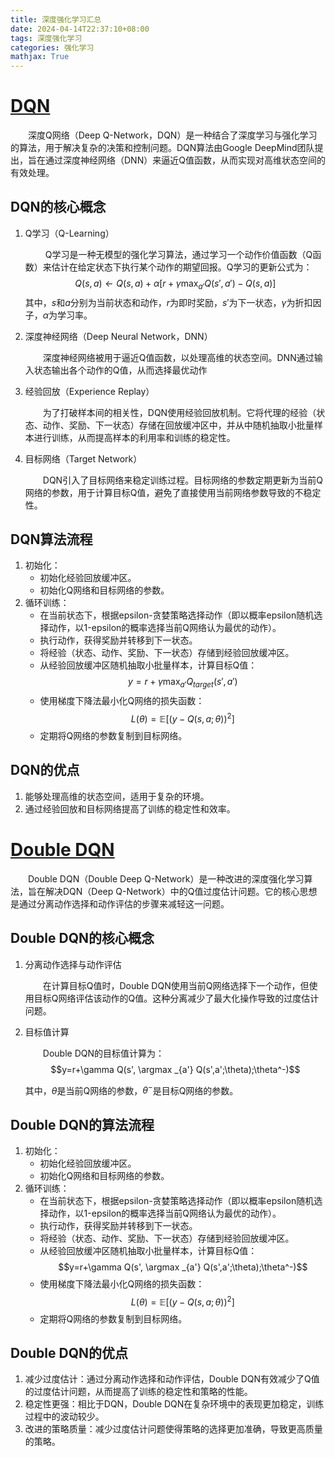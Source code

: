 ```yaml
---
title: 深度强化学习汇总
date: 2024-04-14T22:37:10+08:00
tags: 深度强化学习
categories: 强化学习
mathjax: True
---
```


# [DQN](https://arxiv.org/abs/1312.5602)
&emsp;&emsp;深度Q网络（Deep Q-Network，DQN）是一种结合了深度学习与强化学习的算法，用于解决复杂的决策和控制问题。DQN算法由Google DeepMind团队提出，旨在通过深度神经网络（DNN）来逼近Q值函数，从而实现对高维状态空间的有效处理。

## DQN的核心概念
1. Q学习（Q-Learning）

    &emsp;&emsp; Q学习是一种无模型的强化学习算法，通过学习一个动作价值函数（Q函数）来估计在给定状态下执行某个动作的期望回报。Q学习的更新公式为：
    $$Q(s,a) \leftarrow Q(s,a) + \alpha \left[ r + \gamma \max_{a'} Q(s',a') - Q(s,a) \right]$$
    其中，$s$和$a$分别为当前状态和动作，$r$为即时奖励，$s'$为下一状态，$\gamma$为折扣因子，$\alpha$为学习率。

2. 深度神经网络（Deep Neural Network，DNN）

    &emsp;&emsp;深度神经网络被用于逼近Q值函数，以处理高维的状态空间。DNN通过输入状态输出各个动作的Q值，从而选择最优动作

3. 经验回放（Experience Replay）

    &emsp;&emsp;为了打破样本间的相关性，DQN使用经验回放机制。它将代理的经验（状态、动作、奖励、下一状态）存储在回放缓冲区中，并从中随机抽取小批量样本进行训练，从而提高样本的利用率和训练的稳定性。

4. 目标网络（Target Network）
   
    &emsp;&emsp;DQN引入了目标网络来稳定训练过程。目标网络的参数定期更新为当前Q网络的参数，用于计算目标Q值，避免了直接使用当前网络参数导致的不稳定性。

## DQN算法流程
1. 初始化：
   * 初始化经验回放缓冲区。
   * 初始化Q网络和目标网络的参数。
2. 循环训练：
   * 在当前状态下，根据epsilon-贪婪策略选择动作（即以概率epsilon随机选择动作，以1-epsilon的概率选择当前Q网络认为最优的动作）。
   * 执行动作，获得奖励并转移到下一状态。
   * 将经验（状态、动作、奖励、下一状态）存储到经验回放缓冲区。
   * 从经验回放缓冲区随机抽取小批量样本，计算目标Q值：
    $$y=r+\gamma\max_{a'}Q_{target}(s',a')$$
   * 使用梯度下降法最小化Q网络的损失函数：
    $$L(\theta)=\mathbb{E}[(y-Q(s, a;\theta))^2]$$
   * 定期将Q网络的参数复制到目标网络。

## DQN的优点
1. 能够处理高维的状态空间，适用于复杂的环境。
2. 通过经验回放和目标网络提高了训练的稳定性和效率。

# [Double DQN](https://arxiv.org/abs/1509.06461)
&emsp;&emsp;Double DQN（Double Deep Q-Network）是一种改进的深度强化学习算法，旨在解决DQN（Deep Q-Network）中的Q值过度估计问题。它的核心思想是通过分离动作选择和动作评估的步骤来减轻这一问题。
## Double DQN的核心概念
1. 分离动作选择与动作评估
   
    &emsp;&emsp;在计算目标Q值时，Double DQN使用当前Q网络选择下一个动作，但使用目标Q网络评估该动作的Q值。这种分离减少了最大化操作导致的过度估计问题。

2. 目标值计算
   
   &emsp;&emsp;Double DQN的目标值计算为：
   $$y=r+\gamma Q(s', \argmax _{a'} Q(s',a';\theta);\theta^-)$$

   其中，$\theta$是当前Q网络的参数，$\theta^-$是目标Q网络的参数。

## Double DQN的算法流程
1. 初始化：
   * 初始化经验回放缓冲区。
   * 初始化Q网络和目标网络的参数。
2. 循环训练： 
    * 在当前状态下，根据epsilon-贪婪策略选择动作（即以概率epsilon随机选择动作，以1-epsilon的概率选择当前Q网络认为最优的动作）。
   * 执行动作，获得奖励并转移到下一状态。
   * 将经验（状态、动作、奖励、下一状态）存储到经验回放缓冲区。
   * 从经验回放缓冲区随机抽取小批量样本，计算目标Q值：
    $$y=r+\gamma Q(s', \argmax _{a'} Q(s',a';\theta);\theta^-)$$
   * 使用梯度下降法最小化Q网络的损失函数：
    $$L(\theta)=\mathbb{E}[(y-Q(s, a;\theta))^2]$$
   * 定期将Q网络的参数复制到目标网络。

## Double DQN的优点
1. 减少过度估计：通过分离动作选择和动作评估，Double DQN有效减少了Q值的过度估计问题，从而提高了训练的稳定性和策略的性能。
2. 稳定性更强：相比于DQN，Double DQN在复杂环境中的表现更加稳定，训练过程中的波动较少。
3. 改进的策略质量：减少过度估计问题使得策略的选择更加准确，导致更高质量的策略。





